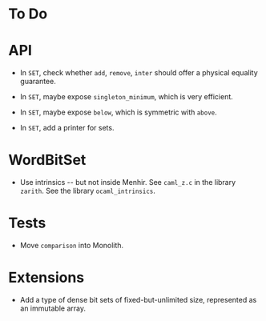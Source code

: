 # To Do

# API

* In `SET`, check whether `add`, `remove`, `inter`
  should offer a physical equality guarantee.

* In `SET`, maybe expose `singleton_minimum`, which is very efficient.

* In `SET`, maybe expose `below`, which is symmetric with `above`.

* In `SET`, add a printer for sets.

# WordBitSet

* Use intrinsics -- but not inside Menhir.
  See `caml_z.c` in the library `zarith`.
  See the library `ocaml_intrinsics`.

# Tests

* Move `comparison` into Monolith.

# Extensions

* Add a type of dense bit sets of fixed-but-unlimited size,
  represented as an immutable array.
